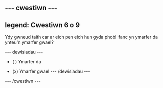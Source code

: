 --- cwestiwn ---
---
legend: Cwestiwn 6 o 9
---

Ydy gwneud taith car ar eich pen eich hun gyda phobl ifanc yn ymarfer da ynteu'n ymarfer gwael?

--- dewisiadau ---
- ( ) Ymarfer da

- (x) Ymarfer gwael --- /dewisiadau ---

--- /cwestiwn ---
